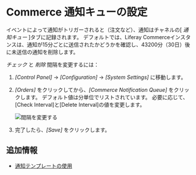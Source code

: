 # Commerce 通知キューの設定

イベントによって通知がトリガーされると（注文など）、通知はチャネルの[ *通知キュー* ]タブに記録されます。 デフォルトでは、Liferay Commerceインスタンスは、通知が15分ごとに送信されたかどうかを確認し、43200分（30日）後に未送信の通知を削除します。

*チェック* と *削除* 間隔を変更するには：

1.  *[Control Panel]* → *[Configuration]* → *[System Settings]* に移動します。

2.  *[Orders]* をクリックしてから、*[Commerce Notification Queue]* をクリックします。 デフォルト値は分単位でリストされています。 必要に応じて、[Check Interval]と[Delete Interval]の値を変更します。

    ![間隔を変更する](./configuring-the-commerce-notification-queue/images/01.png)

3.  完了したら、*[Save]* をクリックします。

## 追加情報

  - [通知テンプレートの使用](./using-notification-templates.md)
